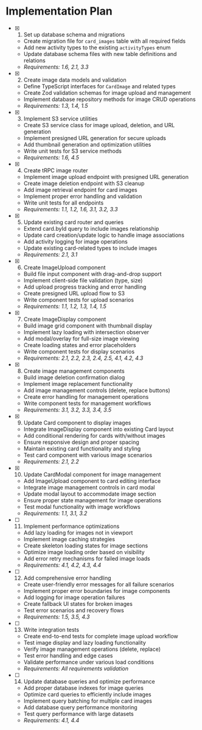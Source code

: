 # Implementation Plan

- [x] 1. Set up database schema and migrations

  - Create migration file for `card_images` table with all required fields
  - Add new activity types to the existing `activityTypes` enum
  - Update database schema files with new table definitions and relations
  - _Requirements: 1.6, 2.1, 3.3_

- [x] 2. Create image data models and validation

  - Define TypeScript interfaces for `CardImage` and related types
  - Create Zod validation schemas for image upload and management
  - Implement database repository methods for image CRUD operations
  - _Requirements: 1.3, 1.4, 1.5_

- [x] 3. Implement S3 service utilities

  - Create S3 service class for image upload, deletion, and URL generation
  - Implement presigned URL generation for secure uploads
  - Add thumbnail generation and optimization utilities
  - Write unit tests for S3 service methods
  - _Requirements: 1.6, 4.5_

- [x] 4. Create tRPC image router

  - Implement image upload endpoint with presigned URL generation
  - Create image deletion endpoint with S3 cleanup
  - Add image retrieval endpoint for card images
  - Implement proper error handling and validation
  - Write unit tests for all endpoints
  - _Requirements: 1.1, 1.2, 1.6, 3.1, 3.2, 3.3_

- [x] 5. Update existing card router and queries

  - Extend card.byId query to include images relationship
  - Update card creation/update logic to handle image associations
  - Add activity logging for image operations
  - Update existing card-related types to include images
  - _Requirements: 2.1, 3.1_

- [x] 6. Create ImageUpload component

  - Build file input component with drag-and-drop support
  - Implement client-side file validation (type, size)
  - Add upload progress tracking and error handling
  - Create presigned URL upload flow to S3
  - Write component tests for upload scenarios
  - _Requirements: 1.1, 1.2, 1.3, 1.4, 1.5_

- [x] 7. Create ImageDisplay component

  - Build image grid component with thumbnail display
  - Implement lazy loading with intersection observer
  - Add modal/overlay for full-size image viewing
  - Create loading states and error placeholders
  - Write component tests for display scenarios
  - _Requirements: 2.1, 2.2, 2.3, 2.4, 2.5, 4.1, 4.2, 4.3_

- [x] 8. Create image management components

  - Build image deletion confirmation dialog
  - Implement image replacement functionality
  - Add image management controls (delete, replace buttons)
  - Create error handling for management operations
  - Write component tests for management workflows
  - _Requirements: 3.1, 3.2, 3.3, 3.4, 3.5_

- [x] 9. Update Card component to display images

  - Integrate ImageDisplay component into existing Card layout
  - Add conditional rendering for cards with/without images
  - Ensure responsive design and proper spacing
  - Maintain existing card functionality and styling
  - Test card component with various image scenarios
  - _Requirements: 2.1, 2.2_

- [x] 10. Update CardModal component for image management

  - Add ImageUpload component to card editing interface
  - Integrate image management controls in card modal
  - Update modal layout to accommodate image section
  - Ensure proper state management for image operations
  - Test modal functionality with image workflows
  - _Requirements: 1.1, 3.1, 3.2_

- [ ] 11. Implement performance optimizations

  - Add lazy loading for images not in viewport
  - Implement image caching strategies
  - Create skeleton loading states for image sections
  - Optimize image loading order based on visibility
  - Add error retry mechanisms for failed image loads
  - _Requirements: 4.1, 4.2, 4.3, 4.4_

- [ ] 12. Add comprehensive error handling

  - Create user-friendly error messages for all failure scenarios
  - Implement proper error boundaries for image components
  - Add logging for image operation failures
  - Create fallback UI states for broken images
  - Test error scenarios and recovery flows
  - _Requirements: 1.5, 3.5, 4.3_

- [ ] 13. Write integration tests

  - Create end-to-end tests for complete image upload workflow
  - Test image display and lazy loading functionality
  - Verify image management operations (delete, replace)
  - Test error handling and edge cases
  - Validate performance under various load conditions
  - _Requirements: All requirements validation_

- [ ] 14. Update database queries and optimize performance
  - Add proper database indexes for image queries
  - Optimize card queries to efficiently include images
  - Implement query batching for multiple card images
  - Add database query performance monitoring
  - Test query performance with large datasets
  - _Requirements: 4.1, 4.4_
